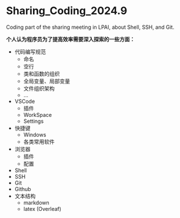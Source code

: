 # Sharing_Coding_2024.9
Coding part of the sharing meeting in LPAI, about Shell, SSH, and Git.

**个人认为程序员为了提高效率需要深入探索的一些方面：**

* 代码编写规范
    * 命名
    * 空行
    * 类和函数的组织
    * 全局变量、局部变量
    * 文件组织架构
    * ...
* VSCode
    * 插件
    * WorkSpace
    * Settings
* 快捷键
    * Windows
    * 各类常用软件
* 浏览器
    * 插件
    * 配置
* Shell
* SSH
* Git
* Github
* 文本结构
    * markdown
    * latex (Overleaf)